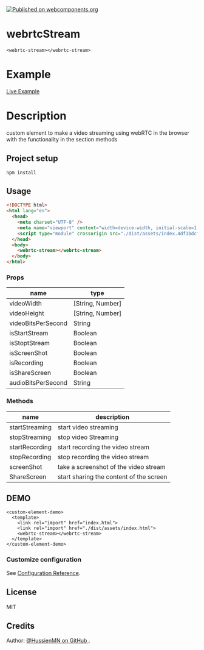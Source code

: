 [![Published on webcomponents.org](https://img.shields.io/badge/webcomponents.org-published-blue.svg)](https://www.webcomponents.org/element/owner/my-element)

# webrtcStream
    <webrtc-stream></webrtc-stream>
# Example
  [Live Example](https://hussienmn.github.io/webrtc-stream/)

# Description
custom element to make a video streaming using webRTC in the browser with the functionality in the section methods

## Project setup
```
npm install
```

## Usage

```html
<!DOCTYPE html>
<html lang="en">
  <head>
    <meta charset="UTF-8" />
    <meta name="viewport" content="width=device-width, initial-scale=1.0" />
    <script type="module" crossorigin src="./dist/assets/index.4df1bdcf.js"></script>
  </head>
  <body>
    <webrtc-stream></webrtc-stream>
  </body>
</html>

```

### Props

| name                | type                 |
| --------------      | ---------------------|
| videoWidth          | [String, Number]     |
| videoHeight         | [String, Number]     |
| videoBitsPerSecond  | String               |      
| isStartStream       | Boolean              |
| isStoptStream       | Boolean              |
| isScreenShot        | Boolean              |
| isRecording         | Boolean              |
| isShareScreen       | Boolean              |
| audioBitsPerSecond  | String               |

### Methods

| name           | description                                                             |
| -------------- | ------------------------------------------------------------------------|
| startStreaming | start video streaming                                                   |
| stopStreaming  | stop video Streaming                                                    |
| startRecording | start recording the video stream                                        |
| stopRecording  | stop recording the video stream                                         |
| screenShot     | take a screenshot of the video stream                                   |
| ShareScreen    | start sharing the content of the screen                                 |

## DEMO
```
<custom-element-demo>
  <template>
    <link rel="import" href="index.html">
    <link rel="import" href="./dist/assets/index.html">
    <webrtc-stream></webrtc-stream>
  </template>
</custom-element-demo>
```
### Customize configuration
See [Configuration Reference](https://cli.vuejs.org/config/).

## License

MIT
## Credits

Author: [@HussienMN on GitHub ](https://github.com/HussienMN).
